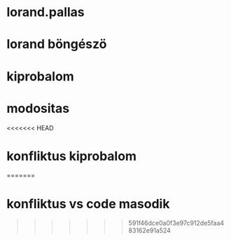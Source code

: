 # lorand.pallas
# lorand böngészö
# kiprobalom
# modositas
<<<<<<< HEAD
# konfliktus kiprobalom
=======
# konfliktus vs code masodik
>>>>>>> 591f46dce0a0f3e97c912de5faa483162e91a524
